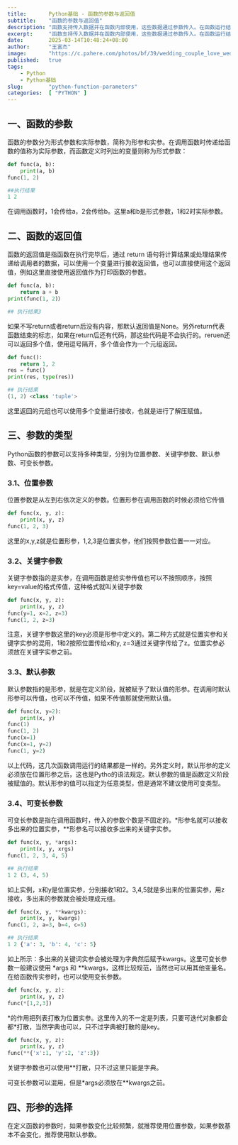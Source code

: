 ```yaml
---
title:       Python基础 - 函数的参数与返回值
subtitle:    "函数的参数与返回值"
description: "函数支持传入数据并在函数内部使用，这些数据通过参数传入。在函数运行结束，可以返回结果给调用者就是返回值。函数的参数包括位置参数、关键字参数、默认参数、可变长参数。在调用函数时传递给函数的值称为实际参数，而函数定义时列出的变量则称为形式参数"
excerpt:     "函数支持传入数据并在函数内部使用，这些数据通过参数传入。在函数运行结束，可以返回结果给调用者就是返回值。函数的参数包括位置参数、关键字参数、默认参数、可变长参数。在调用函数时传递给函数的值称为实际参数，而函数定义时列出的变量则称为形式参数"
date:        2025-03-14T10:48:24+08:00
author:      "王富杰"
image:       "https://c.pxhere.com/photos/bf/39/wedding_couple_love_wedding_couple_groom_woman_young_romance-813951.jpg!d"
published:   true
tags:
    - Python
    - Python基础
slug:        "python-function-parameters"
categories:  [ "PYTHON" ]
---
```


## 一、函数的参数
函数的参数分为形式参数和实际参数，简称为形参和实参。在调用函数时传递给函数的值称为实际参数，而函数定义时列出的变量则称为形式参数：
```python
def func(a, b):
    print(a, b)
func(1, 2)

##执行结果
1 2
```
在调用函数时，1会传给a，2会传给b。这里a和b是形式参数，1和2时实际参数。

## 二、函数的返回值
函数的返回值是指函数在执行完毕后，通过 return 语句将计算结果或处理结果传递给调用者的数据，可以使用一个变量进行接收返回值，也可以直接使用这个返回值，例如这里直接使用返回值作为打印函数的参数。
```python
def func(a, b):
    return a + b
print(func(1, 2)）

## 执行结果3
```
如果不写return或者return后没有内容，那默认返回值是None。另外return代表函数结束的标志，如果在return后还有代码，那这些代码是不会执行的。reruen还可以返回多个值，使用逗号隔开，多个值会作为一个元组返回。
```python
def func():
    return 1, 2
res = func()
print(res, type(res))

## 执行结果
(1, 2) <class 'tuple'>
```
这里返回的元组也可以使用多个变量进行接收，也就是进行了解压赋值。

## 三、参数的类型
Python函数的参数可以支持多种类型，分别为位置参数、关键字参数、默认参数、可变长参数。

### 3.1、位置参数
位置参数是从左到右依次定义的参数。位置形参在调用函数的时候必须给它传值
```python
def func(x, y, z):
    print(x, y, z)
func(1, 2, 3)
```
这里的x,y,z就是位置形参，1,2,3是位置实参，他们按照参数位置一一对应。 

### 3.2、关键字参数
关键字参数指的是实参，在调用函数是给实参传值也可以不按照顺序，按照key=value的格式传值，这种格式就叫关键字参数
```python
def func(x, y, z):
    print(x, y, z)
func(y=1, x=2, z=3)
func(1, 2, z=3)
```
注意，关键字参数这里的key必须是形参中定义的。第二种方式就是位置实参和关键字实参的混用，1和2按照位置传给x和y, z=3通过关键字传给了z。位置实参必须放在关键字实参之前。

### 3.3、默认参数
默认参数指的是形参，就是在定义阶段，就被赋予了默认值的形参。在调用时默认形参可以传值，也可以不传值，如果不传值那就使用默认值。
```python
def func(x, y=2):
    print(x, y)
func(1)
func(1, 2)
func(x=1)
func(x=1, y=2)
func(1, y=2)
```
以上代码，这几次函数调用运行的结果都是一样的。另外定义时，默认形参的定义必须放在位置形参之后，这也是Pytho的语法规定。默认参数的值是函数定义阶段被赋值的。默认形参的值可以指定为任意类型，但是通常不建议使用可变类型。

### 3.4、可变长参数
可变长参数是指在调用函数时，传入的参数个数是不固定的。*形参名就可以接收多出来的位置实参，**形参名可以接收多出来的关键字实参。
```python
def func(x, y, *args):
    print(x, y, xrgs)
func(1, 2, 3, 4, 5)

## 执行结果
1 2 (3, 4, 5)
```
如上实例，x和y是位置实参，分别接收1和2。3,4,5就是多出来的位置实参，用z接收，多出来的参数就会被处理成元组。
```python
def func(x, y, **kwargs):
    print(x, y, kwargs)
func(1, 2, a=3, b=4, c=5)

## 执行结果
1 2 {'a': 3, 'b': 4, 'c': 5}
```
如上所示：多出来的关键词实参会被处理为字典然后赋予kwargs。这里可变长参数一般建议使用 *args 和 **kwargs，这样比较规范，当然也可以用其他变量名。在给函数传实参时，也可以使用变长参数。
```python
def func(x, y, z):
    print(x, y, z)
func(*[1,2,3])
```
*的作用把列表打散为位置实参。这里传入的不一定是列表，只要可迭代对象都会都\*打散，当然字典也可以，只不过字典被打散的是key。
```python
def func(x, y, z):
    print(x, y, z)
func(**{'x':1, 'y':2, 'z':3})
```
关键字参数也可以使用**打散，只不过这里只能是字典。

可变长参数可以混用，但是*args必须放在**kwargs之前。


## 四、形参的选择
在定义函数的参数时，如果参数变化比较频繁，就推荐使用位置参数，如果参数基本不会变化，推荐使用默认参数。
